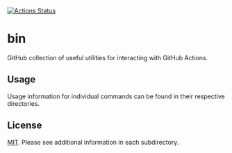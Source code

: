 [![Actions Status](https://wdp9fww0r9.execute-api.us-west-2.amazonaws.com/production/badge/actions/bin)](https://wdp9fww0r9.execute-api.us-west-2.amazonaws.com/production/results/actions/bin)

# bin

GitHub collection of useful utilities for interacting with GitHub Actions.

## Usage

Usage information for individual commands can be found in their respective directories.

## License

[MIT](LICENSE). Please see additional information in each subdirectory.
